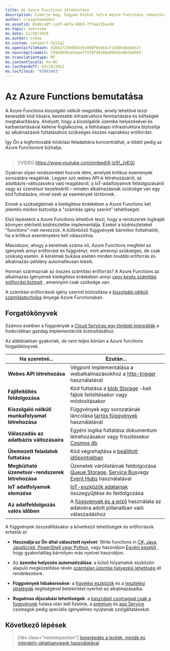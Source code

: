 ```yaml
---
title: Az Azure Functions áttekintése
description: Ismerje meg, hogyan hozhat létre Azure Functions robusztus, kiszolgáló nélküli alkalmazásokat.
author: craigshoemaker
ms.assetid: 01d6ca9f-ca3f-44fa-b0b9-7ffee115acd4
ms.topic: overview
ms.date: 11/20/2020
ms.author: cshoe
ms.custom: contperf-fy21q2
ms.openlocfilehash: 41b627259d84539c868f95eb3cf33db5dbdab52c
ms.sourcegitcommit: f28ebb95ae9aaaff3f87d8388a09b41e0b3445b5
ms.translationtype: MT
ms.contentlocale: hu-HU
ms.lasthandoff: 03/29/2021
ms.locfileid: "97862403"
---
```

# <a name="introduction-to-azure-functions"></a>Az Azure Functions bemutatása

A Azure Functions kiszolgáló nélküli megoldás, amely lehetővé teszi kevesebb kód írására, kevesebb infrastruktúra fenntartására és költségek megtakarítására. Ahelyett, hogy a kiszolgálók üzembe helyezésével és karbantartásával kellene foglalkoznia, a felhőalapú infrastruktúra biztosítja az alkalmazások futtatásához szükséges összes naprakész erőforrást.

Így Ön a legfontosabb kódolási feladatokra koncentrálhat, a többit pedig az Azure Functionsre bízhatja.<br /><br />

> [!VIDEO https://www.youtube.com/embed/8-jz5f_JyEQ]

Gyakran olyan rendszereket hozunk létre, amelyek kritikus események sorozatára reagálnak. Legyen szó webes API-k létrehozásáról, az adatbázis-változásokra való reagálásról, a IoT-adatfolyamok feldolgozásáról vagy az üzenetsor kezeléséről – minden alkalmazásnak szüksége van egy kód futtatására, mivel ezek az események történnek.

Ennek a szükségletnek a kielégítése érdekében a Azure Functions két jelentős módon biztosítja a "számítás igény szerint" lehetőséget.

Első lépésként a Azure Functions lehetővé teszi, hogy a rendszerek logikáját könnyen elérhető kódrészletbe implementálja. Ezeket a kódrészleteket "functions"-nek nevezzük. A különböző függvények bármikor futtathatók, ha a kritikus eseményekre kell válaszolnia.

Másodszor, ahogy a kérelmek száma nő, Azure Functions megfelel az igénynek annyi erőforrást és függvényt, mint amennyi szükséges, de csak szükség esetén. A kérelmek bukása esetén minden további erőforrás és alkalmazás-példány automatikusan kiesik.

Honnan származnak az összes számítási erőforrás? A Azure Functions az alkalmazás igényének kielégítése érdekében annyi [vagy kevés számítási erőforrást biztosít](./functions-scale.md) , amennyire csak szüksége van.

A számítási erőforrások igény szerinti biztosítása a [kiszolgáló nélküli számítástechnika](https://azure.microsoft.com/solutions/serverless/) lényege Azure Functionsban.

## <a name="scenarios"></a>Forgatókönyvek

Számos esetben a függvények a [Cloud Services egy tömbjét integrálják](./functions-triggers-bindings.md) a funkciókban gazdag implementációk biztosításához.

Az alábbiakban gyakoriak, _de nem teljes körűen_ a Azure functions forgatókönyvek.

| Ha szeretné... | Ezután... |
| --- | --- |
| **Webes API létrehozása** | Végpont implementálása a webalkalmazásokhoz a [http-trigger](./functions-bindings-http-webhook.md) használatával |
| **Fájlfeltöltés feldolgozása** | Kód futtatása a [blob Storage](./functions-bindings-storage-blob.md) -beli fájlok feltöltésekor vagy módosításakor |
| **Kiszolgáló nélküli munkafolyamat létrehozása** | Függvények egy sorozatának láncolása [tartós függvények](./durable/durable-functions-overview.md) használatával |
| **Válaszadás az adatbázis változásaira** | Egyéni logika futtatása dokumentum létrehozásakor vagy frissítésekor [Cosmos db](./functions-bindings-cosmosdb-v2.md) |
| **Ütemezett feladatok futtatása** | Kód végrehajtása a [beállított időpontokban](./functions-bindings-timer.md) |
| **Megbízható üzenetsor-rendszerek létrehozása** | Üzenetek várólistáinak feldolgozása [Queue Storage](./functions-bindings-storage-queue.md), [Service Bus](./functions-bindings-service-bus.md)vagy [Event Hubs](./functions-bindings-event-hubs.md) használatával |
| **IoT adatfolyamok elemzése** | [IoT-eszközök adatainak](./functions-bindings-event-iot.md) összegyűjtése és feldolgozása |
| **Az adatfeldolgozás valós időben** | A [függvények és a jelző](./functions-bindings-signalr-service.md) használata az adatokra adott pillanatban való válaszadáshoz |

A függvények összeállításakor a következő lehetőségek és erőforrások érhetők el:

- **Használja az Ön által választott nyelvet**: Write functions in [C#, Java, JavaScript, PowerShell vagy Python](./supported-languages.md), vagy használjon [Egyéni kezelőt](./functions-custom-handlers.md) , hogy gyakorlatilag bármilyen más nyelvet használjon.

- Az **üzembe helyezés automatizálása**: a külső folyamatok eszközön alapuló megközelítése révén [számtalan üzembe helyezési lehetőség](./functions-deployment-technologies.md) áll rendelkezésre.

- **Függvények hibakeresése**: a [figyelési eszközök](./functions-monitoring.md) és a [tesztelési stratégiák](./functions-test-a-function.md) segítségével betekintést nyerhet az alkalmazásaiba.

- **Rugalmas díjszabási lehetőségek**: a [használati csomaggal csak a függvények](./pricing.md) futása után kell fizetnie, a [prémium](./pricing.md) és [app Service](./pricing.md) csomagok pedig speciális igényekhez nyújtanak szolgáltatásokat.

## <a name="next-steps"></a>Következő lépések

> [!div class="nextstepaction"]
> [Ismerkedés a leckék, minták és interaktív oktatóanyagok használatával](./functions-get-started.md)
